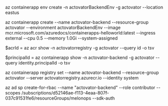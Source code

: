az containerapp env create -n actovatorBackendEnv -g actovator --location eastus

az containerapp create --name actovator-backend --resource-group actovator --environment actovatorBackendEnv --image mcr.microsoft.com/azuredocs/containerapps-helloworld:latest --ingress external --cpu 0.5 --memory 1.0Gi --system-assigned

$acrId = az acr show -n actovatorregistry -g actovator --query id -o tsv

$principalId = az containerapp show -n actovator-backend -g actovator --query identity.principalId -o tsv

az containerapp registry set --name actovator-backend --resource-group actovator --server actovatorregistry.azurecr.io --identity system

az ad sp create-for-rbac --name "actovator-backend" --role contributor --scopes /subscriptions/d52146ae-f113-4eaa-807f-037c91531fe6/resourceGroups/melonops --sdk-auth
